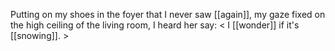 Putting on my shoes in the foyer that I never saw [[again]], my gaze fixed on the high ceiling of the living room, I heard her say: < I [[wonder]] if it's [[snowing]]. >  